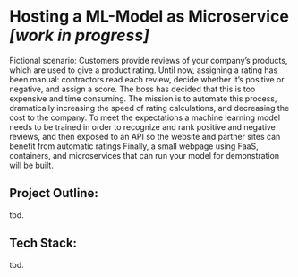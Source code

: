 # Hosting a ML-Model as Microservice *[work in progress]*

Fictional scenario: Customers provide reviews of your company’s products, which are used to give a product rating. Until now, assigning a rating has been manual: contractors read each review, decide whether it’s positive or negative, and assign a score. The boss has decided that this is too expensive and time consuming. The mission is to automate this process, dramatically increasing the speed of rating calculations, and decreasing the cost to the company. To meet the expectations a machine learning model needs to be trained in order to recognize and rank positive and negative reviews, and then exposed to an API so the website and partner sites can benefit from automatic ratings Finally, a small webpage using FaaS, containers, and microservices that can run your model for demonstration will be built.

## Project Outline:

tbd.

## Tech Stack:

tbd.
